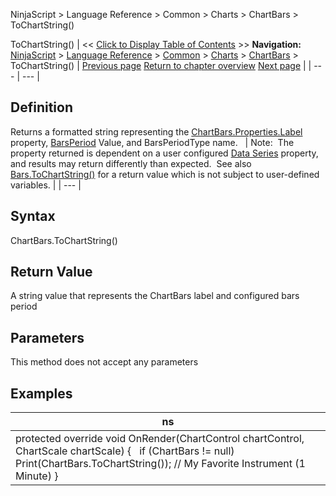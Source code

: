 ﻿
NinjaScript > Language Reference > Common > Charts > ChartBars > ToChartString()

ToChartString()
| << [Click to Display Table of Contents](chartbars_tochartstring().md) >> **Navigation:**     [NinjaScript](ninjascript-1.md) > [Language Reference](language_reference_wip-1.md) > [Common](common-1.md) > [Charts](chart-1.md) > [ChartBars](chartbars-1.md) > ToChartString() | [Previous page](chartbars_properties-1.md) [Return to chapter overview](chartbars-1.md) [Next page](chartbars_toindex-1.md) |
| --- | --- |
## Definition
Returns a formatted string representing the [ChartBars.Properties.Label](chartbars_properties-1.md) property, [BarsPeriod](barsperiod-1.md) Value, and BarsPeriodType name.
 
| Note:  The property returned is dependent on a user configured [Data Series](working_with_price_data-1.md) property, and results may return differently than expected.  See also [Bars.ToChartString()](tochartstring-1.md) for a return value which is not subject to user-defined variables. |
| --- |

## Syntax
ChartBars.ToChartString()
 
## Return Value
A string value that represents the ChartBars label and configured bars period
 
## Parameters
This method does not accept any parameters
## 
## Examples
| ns |
| --- |
| protected override void OnRender(ChartControl chartControl, ChartScale chartScale) {    if (ChartBars != null)      Print(ChartBars.ToChartString()); // My Favorite Instrument (1 Minute) } |
